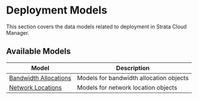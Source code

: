 # Deployment Models

This section covers the data models related to deployment in Strata Cloud Manager.

## Available Models

| Model | Description |
|-------|-------------|
| [Bandwidth Allocations](bandwidth_allocation_models.md) | Models for bandwidth allocation objects |
| [Network Locations](network_locations.md) | Models for network location objects |
